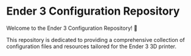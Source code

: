 # Ender 3 Configuration Repository

Welcome to the Ender 3 Configuration Repository! 🚀 

This repository is dedicated to providing a comprehensive 
collection of configuration files and resources tailored for the Ender 3 3D printer. 
